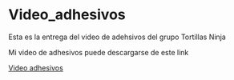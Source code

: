 # Video_adhesivos

Esta es la entrega del video de adehsivos del grupo Tortillas Ninja

<p>

Mi video de adhesivos puede descargarse de este link

<p>

[Video adhesivos](video)
